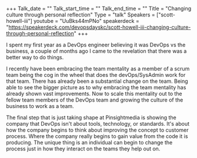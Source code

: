 +++
Talk_date = ""
Talk_start_time = ""
Talk_end_time = ""
Title = "Changing culture through personal reflection"
Type = "talk"
Speakers = ["scott-howell-iii"]
youtube = "UuBks44mPNo"
speakerdeck = "https://speakerdeck.com/devopsdayskc/scott-howell-iii-changing-culture-through-personal-reflection"
+++

I spent my first year as a DevOps engineer believing it was DevOps vs the business, a couple of months ago I came to the revelation that there was a better way to do things. 

I recently have been embracing the team mentality as a member of a scrum team being the cog in the wheel that does the devOps/SysAdmin work for that team. There has already been a substantial change on the team. Being able to see the bigger picture as to why embracing the team mentality has already shown vast improvements. Now to scale this mentality out to the fellow team members of the DevOps team and growing the culture of the business to work as a team. 

The final step that is just taking shape at Pinsightmedia is showing the company that DevOps isn't about tools, technology, or standards. It's about how the company begins to think about improving the concept to customer process. Where the company really begins to gain value from the code it is producing. The unique thing is an individual can begin to change the process just in how they interact on the teams they help out on.
